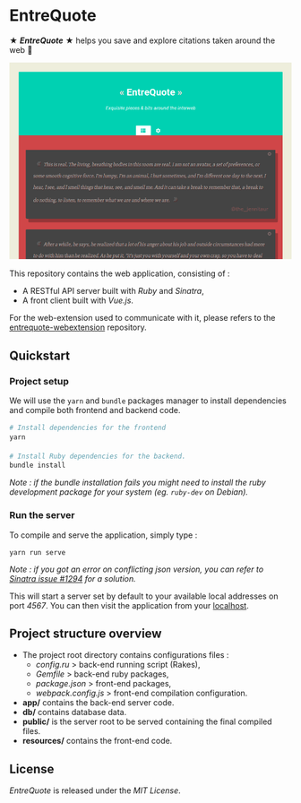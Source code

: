 # EntreQuote

★ ***EntreQuote*** ★ helps you save and explore citations taken around the web 🌠 

![preview EntreQuote](./preview.png)

This repository contains the web application, consisting of : 

 * A RESTful API server built with *Ruby* and *Sinatra*,
 * A front client built with *Vue.js*.

For the web-extension used to communicate with it, please refers to the [entrequote-webextension](https://github.com/tcoppex/entrequote-webextension) repository.

## Quickstart

### Project setup

We will use the `yarn` and `bundle` packages manager to install dependencies and compile both frontend and backend code.

```bash
# Install dependencies for the frontend
yarn

# Install Ruby dependencies for the backend.
bundle install
```

_Note : if the bundle installation fails you might need to install the ruby development package for your system (eg. `ruby-dev` on Debian)._

### Run the server

To compile and serve the application, simply type :
```
yarn run serve
```
_Note : if you got an error on conflicting json version, you can refer to [Sinatra issue #1294](https://github.com/sinatra/sinatra/issues/1294) for a solution._

This will start a server set by default to your available local addresses on port *4567*.
You can then visit the application from your [localhost](http://127.0.0.1:4567).

## Project structure overview

* The project root directory contains configurations files :
    - *config.ru* > back-end running script (Rakes),
    - *Gemfile* > back-end ruby packages,
    - *package.json* > front-end packages,
    - *webpack.config.js* > front-end compilation configuration.
* **app/** contains the back-end server code.
* **db/** contains database data.
* **public/** is the server root to be served containing the final compiled files.
* **resources/** contains the front-end code.

## License

*EntreQuote* is released under the *MIT License*.